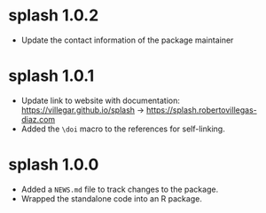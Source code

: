 # splash 1.0.2
* Update the contact information of the package maintainer 

# splash 1.0.1
* Update link to website with documentation: 
https://villegar.github.io/splash -> https://splash.robertovillegas-diaz.com
* Added the `\doi` macro to the references for self-linking.

# splash 1.0.0

* Added a `NEWS.md` file to track changes to the package.
* Wrapped the standalone code into an R package.

